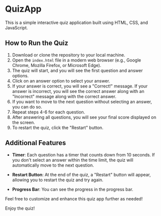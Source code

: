 # QuizApp
This is a simple interactive quiz application built using HTML, CSS, and JavaScript.
## How to Run the Quiz
1. Download or clone the repository to your local machine.
2. Open the `index.html` file in a modern web browser (e.g., Google Chrome, Mozilla Firefox, or Microsoft Edge).
3. The quiz will start, and you will see the first question and answer options.
4. Click on an answer option to select your answer.
5. If your answer is correct, you will see a "Correct!" message. If your answer is incorrect, you will see the correct answer along with an "Incorrect" message along with the correct answer.
6. If you want to move to the next question without selecting an answer, you can do so.
7. Repeat steps 4-6 for each question.
8. After answering all questions, you will see your final score displayed on the screen.
9. To restart the quiz, click the "Restart" button.
    
## Additional Features

- **Timer**: Each question has a timer that counts down from 10 seconds. If you don't select an answer within the time limit, the quiz will automatically move to the next question.

- **Restart Button**: At the end of the quiz, a "Restart" button will appear, allowing you to restart the quiz and try again.
- **Progress Bar**: You can see the progress in the progress bar.

Feel free to customize and enhance this quiz app further as needed!

Enjoy the quiz!
